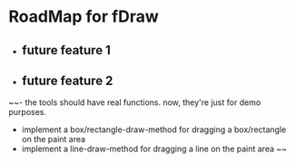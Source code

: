 # RoadMap for fDraw

- future feature 1
  -
  
- future feature 2
  -
  
~~- the tools should have real functions. now, they're just for demo purposes.
  - implement a box/rectangle-draw-method for dragging a box/rectangle on the paint area
  - implement a line-draw-method for dragging a line on the paint area ~~
